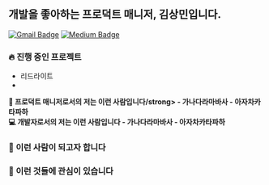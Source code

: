 ## 개발을 좋아하는 프로덕트 매니저, 김상민입니다.

[![Gmail Badge](https://img.shields.io/badge/-Gmail-d14836?style=for-the-badge&logo=Gmail&logoColor=white&link=mailto:plantstoen@gmail.com)](mailto:plantstoen@gmail.com)
[![Medium Badge](https://img.shields.io/badge/-Medium-black?style=for-the-badge&logo=Medium&logoColor=white&link=https://medium.com/@plantstoen)](https://medium.com/@plantstoen)

### 🔥 진행 중인 프로젝트
- 리드라이트
- 

<div>
  <div>
    <strong>🚀 프로덕트 매니저로서의 저는 이런 사람입니다/strong>
      - 가나다라마바사
      - 아자차카타파하
  </div>
  <div>
    <strong>💻 개발자로서의 저는 이런 사람입니다</strong>
    - 가나다라마바사
    - 아자차카타파하
</div>

### 🎯 이런 사람이 되고자 합니다

### 🌱 이런 것들에 관심이 있습니다
